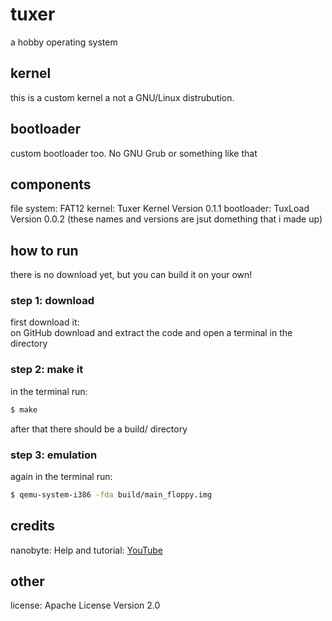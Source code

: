 # tuxer
a hobby operating system

## kernel
this is a custom kernel a not a GNU/Linux distrubution. </br>

## bootloader
custom bootloader too. No GNU Grub or something like that

## components
file system: FAT12
kernel: Tuxer Kernel Version 0.1.1
bootloader: TuxLoad Version 0.0.2
(these names and versions are jsut domething that i made up)

## how to run
there is no download yet, but you can build it on your own!

### step 1: download
first download it: </br>
on GitHub download and extract the code
and open a terminal in the directory

### step 2: make it
in the terminal run:
```bash
$ make
``` 
after that there should be a build/ directory

### step 3: emulation
again in the terminal run:
```bash
$ qemu-system-i386 -fda build/main_floppy.img
```

## credits
nanobyte: Help and tutorial: [YouTube](https://www.youtube.com/@nanobyte-dev)

## other
license: Apache License Version 2.0